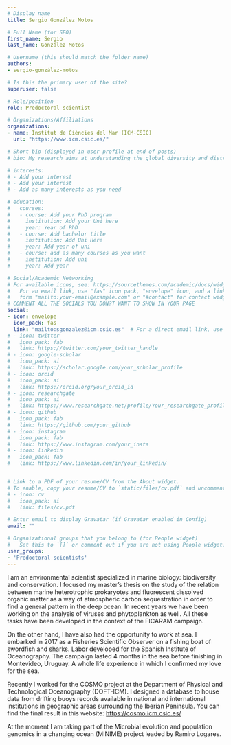```yaml
---
# Display name
title: Sergio González Motos

# Full Name (for SEO)
first_name: Sergio
last_name: González Motos

# Username (this should match the folder name)
authors:
- sergio-gonzález-motos

# Is this the primary user of the site?
superuser: false

# Role/position
role: Predoctoral scientist

# Organizations/Affiliations
organizations:
- name: Institut de Ciències del Mar (ICM-CSIC)
  url: "https://www.icm.csic.es/"

# Short bio (displayed in user profile at end of posts)
# bio: My research aims at understanding the global diversity and distribution of eukaryotic and prokaryotic microbes employing curated phylogenetic frameworks focusing on novel environmental taxa.

# interests:
# - Add your interest
# - Add your interest
# - Add as many interests as you need

# education:
#   courses:
#   - course: Add your PhD program
#     institution: Add your Uni here
#     year: Year of PhD
#   - course: Add bachelor title
#     institution: Add Uni Here
#     year: Add year of uni
#   - course: add as many courses as you want
#     institution: Add uni
#     year: Add year

# Social/Academic Networking
# For available icons, see: https://sourcethemes.com/academic/docs/widgets/#icons
#   For an email link, use "fas" icon pack, "envelope" icon, and a link in the
#   form "mailto:your-email@example.com" or "#contact" for contact widget.
# COMMENT ALL THE SOCIALS YOU DON?T WANT TO SHOW IN YOUR PAGE
social:
- icon: envelope
  icon_pack: fas
  link: "mailto:sgonzalez@icm.csic.es"  # For a direct email link, use "mailto:test@example.org".
# - icon: twitter
#   icon_pack: fab
#   link: https://twitter.com/your_twitter_handle
# - icon: google-scholar
#   icon_pack: ai
#   link: https://scholar.google.com/your_scholar_profile
# - icon: orcid
#   icon_pack: ai
#   link: https://orcid.org/your_orcid_id
# - icon: researchgate
#   icon_pack: ai
#   link: https://www.researchgate.net/profile/Your_researchgate_profile
# - icon: github
#   icon_pack: fab
#   link: https://github.com/your_github
# - icon: instagram
#   icon_pack: fab
#   link: https://www.instagram.com/your_insta
# - icon: linkedin
#   icon_pack: fab
#   link: https://www.linkedin.com/in/your_linkedin/


# Link to a PDF of your resume/CV from the About widget.
# To enable, copy your resume/CV to `static/files/cv.pdf` and uncomment the lines below.
# - icon: cv
#   icon_pack: ai
#   link: files/cv.pdf

# Enter email to display Gravatar (if Gravatar enabled in Config)
email: ""

# Organizational groups that you belong to (for People widget)
#   Set this to `[]` or comment out if you are not using People widget.
user_groups:
- 'Predoctoral scientists'
---
```

I am an environmental scientist specialized in marine biology: biodiversity and conservation. I focused my master’s thesis on the study of the relation between marine heterotrophic prokaryotes and fluorescent dissolved organic matter as a way of atmospheric carbon sequestration in order to find a general pattern in the deep ocean. In recent years we have been working on the analysis of viruses and phytoplankton as well. All these tasks have been developed in the context of the FICARAM campaign.

On the other hand, I have also had the opportunity to work at sea. I embarked in 2017 as a Fisheries Scientific Observer on a fishing boat of swordfish and sharks. Labor developed for the Spanish Institute of Oceanography. The campaign lasted 4 months in the sea before finishing in Montevideo, Uruguay. A whole life experience in which I confirmed my love for the sea.

Recently I worked for the COSMO project at the Department of Physical and Technological Oceanography (DOFT-ICM). I designed a database to house data from drifting buoys records available in national and international institutions in geographic areas surrounding the Iberian Peninsula. You can find the final result in this website: https://cosmo.icm.csic.es/

At the moment I am taking part of the Microbial evolution and population genomics in a changing ocean (MINIME) project leaded by Ramiro Logares.
